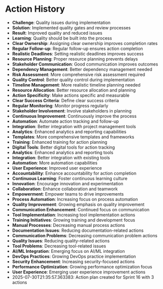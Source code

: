 # Action History

- **Challenge**: Quality issues during implementation
- **Solution**: Implemented quality gates and review processes
- **Result**: Improved quality and reduced issues
- **Learning**: Quality should be built into the process
- **Clear Ownership**: Assigning clear ownership improves completion rates
- **Regular Follow-up**: Regular follow-up ensures action completion
- **Realistic Deadlines**: Setting realistic deadlines improves success
- **Resource Planning**: Proper resource planning prevents delays
- **Stakeholder Communication**: Good communication improves outcomes
- **Dependency Management**: Better dependency management needed
- **Risk Assessment**: More comprehensive risk assessment required
- **Quality Control**: Better quality control during implementation
- **Timeline Management**: More realistic timeline planning needed
- **Resource Allocation**: Better resource allocation and planning
- **Action Specificity**: Make actions specific and measurable
- **Clear Success Criteria**: Define clear success criteria
- **Regular Monitoring**: Monitor progress regularly
- **Stakeholder Involvement**: Involve stakeholders in planning
- **Continuous Improvement**: Continuously improve the process
- **Automation**: Automate action tracking and follow-up
- **Integration**: Better integration with project management tools
- **Analytics**: Enhanced analytics and reporting capabilities
- **Templates**: More comprehensive templates and frameworks
- **Training**: Enhanced training for action planning
- **Digital Tools**: Better digital tools for action tracking
- **Analytics**: Enhanced analytics and reporting tools
- **Integration**: Better integration with existing tools
- **Automation**: More automation capabilities
- **User Experience**: Improved user experience
- **Accountability**: Enhance accountability for action completion
- **Continuous Learning**: Foster continuous learning culture
- **Innovation**: Encourage innovation and experimentation
- **Collaboration**: Enhance collaboration and teamwork
- **Empowerment**: Empower teams to drive improvements
- **Process Automation**: Increasing focus on process automation
- **Quality Improvement**: Growing emphasis on quality improvement
- **Communication Enhancement**: Continued focus on communication
- **Tool Implementation**: Increasing tool implementation actions
- **Training Initiatives**: Growing training and development focus
- **Manual Processes**: Decreasing manual process actions
- **Documentation Issues**: Reducing documentation-related actions
- **Communication Problems**: Decreasing communication problem actions
- **Quality Issues**: Reducing quality-related actions
- **Tool Problems**: Decreasing tool-related issues
- **AI/ML Integration**: Emerging focus on AI/ML integration
- **DevOps Practices**: Growing DevOps practice implementation
- **Security Enhancement**: Increasing security-focused actions
- **Performance Optimization**: Growing performance optimization focus
- **User Experience**: Emerging user experience improvement actions
- 2025-07-30T21:35:57.363383: Action plan created for Sprint 16 with 3 actions
